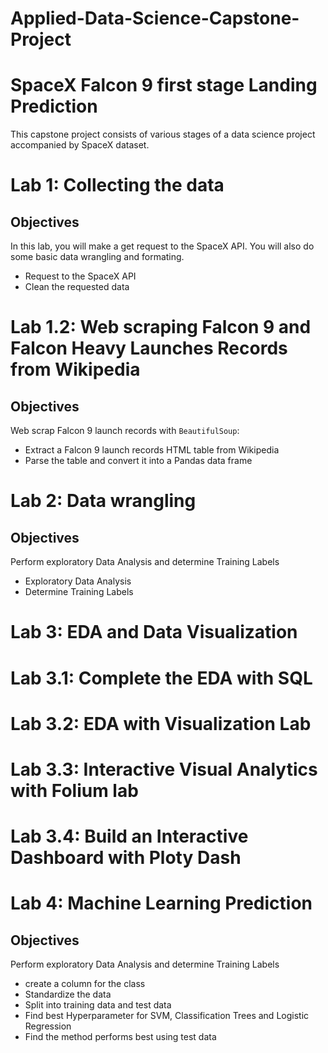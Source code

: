 # Applied-Data-Science-Capstone-Project
# **SpaceX  Falcon 9 first stage Landing Prediction**
This capstone project consists of various stages of a data science project accompanied by SpaceX dataset.

# Lab 1: Collecting the data
## Objectives
In this lab, you will make a get request to the SpaceX API. You will also do some basic data wrangling and formating. 
- Request to the SpaceX API
- Clean the requested data

# Lab 1.2: Web scraping Falcon 9 and Falcon Heavy Launches Records from Wikipedia
## Objectives
Web scrap Falcon 9 launch records with `BeautifulSoup`: 
- Extract a Falcon 9 launch records HTML table from Wikipedia
- Parse the table and convert it into a Pandas data frame

# Lab 2: Data wrangling
## Objectives
Perform exploratory  Data Analysis and determine Training Labels
-   Exploratory Data Analysis
-   Determine Training Labels

# Lab 3: EDA and Data Visualization
# Lab 3.1: Complete the EDA with SQL

# Lab 3.2: EDA with Visualization Lab

# Lab 3.3: Interactive Visual Analytics with Folium lab

# Lab 3.4: Build an Interactive Dashboard with Ploty Dash

# Lab 4: Machine Learning Prediction
## Objectives
Perform exploratory  Data Analysis and determine Training Labels
*   create a column for the class
*   Standardize the data
*   Split into training data and test data
*   Find best Hyperparameter for SVM, Classification Trees and Logistic Regression
*   Find the method performs best using test data

